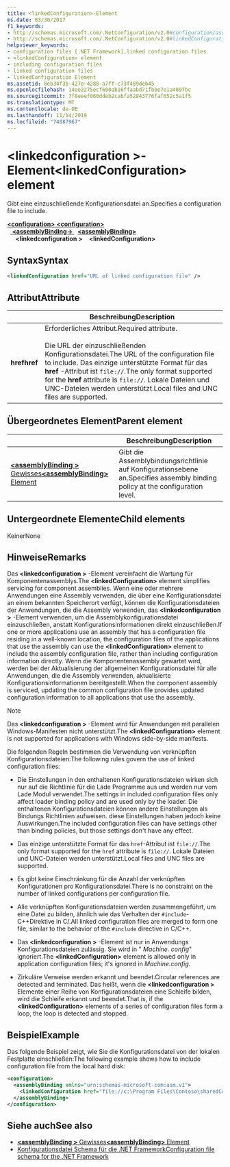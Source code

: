 ```yaml
---
title: <linkedConfiguration>-Element
ms.date: 03/30/2017
f1_keywords:
- http://schemas.microsoft.com/.NetConfiguration/v2.0#configuration/assemblyBinding/linkedConfiguration
- http://schemas.microsoft.com/.NetConfiguration/v2.0#linkedConfiguration
helpviewer_keywords:
- configuration files [.NET Framework],linked configuration files
- <linkedConfiguration> element
- including configuration files
- linked configuration files
- linkedConfiguration Element
ms.assetid: 8eb34f3b-427e-4288-a7ff-c73f489deb45
ms.openlocfilehash: 14ee2275ecf690ab16ffaabd71fbbe7e1a4897bc
ms.sourcegitcommit: 7f8eeef060ddeb2cabfa52843776faf652c5a1f5
ms.translationtype: MT
ms.contentlocale: de-DE
ms.lasthandoff: 11/14/2019
ms.locfileid: "74087967"
---
```

# <a name="linkedconfiguration-element"></a><span data-ttu-id="524ee-102">\<linkedconfiguration >-Element</span><span class="sxs-lookup"><span data-stu-id="524ee-102">\<linkedConfiguration> element</span></span>

<span data-ttu-id="524ee-103">Gibt eine einzuschließende Konfigurationsdatei an.</span><span class="sxs-lookup"><span data-stu-id="524ee-103">Specifies a configuration file to include.</span></span>

<span data-ttu-id="524ee-104">[ **\<configuration>** ](configuration-element.md)</span><span class="sxs-lookup"><span data-stu-id="524ee-104">[**\<configuration>**](configuration-element.md)</span></span>\
<span data-ttu-id="524ee-105">&nbsp;&nbsp;[ **\<assemblyBinding->** ](assemblybinding-element-for-configuration.md)</span><span class="sxs-lookup"><span data-stu-id="524ee-105">&nbsp;&nbsp;[**\<assemblyBinding>**](assemblybinding-element-for-configuration.md)</span></span>\
<span data-ttu-id="524ee-106">&nbsp;&nbsp;&nbsp;&nbsp; **\<linkedconfiguration >**</span><span class="sxs-lookup"><span data-stu-id="524ee-106">&nbsp;&nbsp;&nbsp;&nbsp;**\<linkedConfiguration>**</span></span>

## <a name="syntax"></a><span data-ttu-id="524ee-107">Syntax</span><span class="sxs-lookup"><span data-stu-id="524ee-107">Syntax</span></span>

```xml
<linkedConfiguration href="URL of linked configuration file" />
```

## <a name="attribute"></a><span data-ttu-id="524ee-108">Attribut</span><span class="sxs-lookup"><span data-stu-id="524ee-108">Attribute</span></span>

|           | <span data-ttu-id="524ee-109">Beschreibung</span><span class="sxs-lookup"><span data-stu-id="524ee-109">Description</span></span> |
| --------- | ----------- |
| <span data-ttu-id="524ee-110">**href**</span><span class="sxs-lookup"><span data-stu-id="524ee-110">**href**</span></span>  | <span data-ttu-id="524ee-111">Erforderliches Attribut.</span><span class="sxs-lookup"><span data-stu-id="524ee-111">Required attribute.</span></span><br><br><span data-ttu-id="524ee-112">Die URL der einzuschließenden Konfigurationsdatei.</span><span class="sxs-lookup"><span data-stu-id="524ee-112">The URL of the configuration file to include.</span></span> <span data-ttu-id="524ee-113">Das einzige unterstützte Format für das **href** -Attribut ist `file://`.</span><span class="sxs-lookup"><span data-stu-id="524ee-113">The only format supported for the **href** attribute is `file://`.</span></span> <span data-ttu-id="524ee-114">Lokale Dateien und UNC-Dateien werden unterstützt.</span><span class="sxs-lookup"><span data-stu-id="524ee-114">Local files and UNC files are supported.</span></span> |

## <a name="parent-element"></a><span data-ttu-id="524ee-115">Übergeordnetes Element</span><span class="sxs-lookup"><span data-stu-id="524ee-115">Parent element</span></span>

|     | <span data-ttu-id="524ee-116">Beschreibung</span><span class="sxs-lookup"><span data-stu-id="524ee-116">Description</span></span> |
| --- | ----------- |
| [<span data-ttu-id="524ee-117"> **\<assemblyBinding >** Gewisses</span><span class="sxs-lookup"><span data-stu-id="524ee-117">**\<assemblyBinding>** Element</span></span>](assemblybinding-element-for-configuration.md) | <span data-ttu-id="524ee-118">Gibt die Assemblybindungsrichtlinie auf Konfigurationsebene an.</span><span class="sxs-lookup"><span data-stu-id="524ee-118">Specifies assembly binding policy at the configuration level.</span></span> |

## <a name="child-elements"></a><span data-ttu-id="524ee-119">Untergeordnete Elemente</span><span class="sxs-lookup"><span data-stu-id="524ee-119">Child elements</span></span>

<span data-ttu-id="524ee-120">Keiner</span><span class="sxs-lookup"><span data-stu-id="524ee-120">None</span></span>

## <a name="remarks"></a><span data-ttu-id="524ee-121">Hinweise</span><span class="sxs-lookup"><span data-stu-id="524ee-121">Remarks</span></span>

<span data-ttu-id="524ee-122">Das **\<linkedconfiguration >** -Element vereinfacht die Wartung für Komponentenassemblys.</span><span class="sxs-lookup"><span data-stu-id="524ee-122">The **\<linkedConfiguration>** element simplifies servicing for component assemblies.</span></span> <span data-ttu-id="524ee-123">Wenn eine oder mehrere Anwendungen eine Assembly verwenden, die über eine Konfigurationsdatei an einem bekannten Speicherort verfügt, können die Konfigurationsdateien der Anwendungen, die die Assembly verwenden, das **\<linkedconfiguration >** -Element verwenden, um die Assemblykonfigurationsdatei einzuschließen, anstatt Konfigurationsinformationen direkt einzuschließen.</span><span class="sxs-lookup"><span data-stu-id="524ee-123">If one or more applications use an assembly that has a configuration file residing in a well-known location, the configuration files of the applications that use the assembly can use the **\<linkedConfiguration>** element to include the assembly configuration file, rather than including configuration information directly.</span></span> <span data-ttu-id="524ee-124">Wenn die Komponentenassembly gewartet wird, werden bei der Aktualisierung der allgemeinen Konfigurationsdatei für alle Anwendungen, die die Assembly verwenden, aktualisierte Konfigurationsinformationen bereitgestellt.</span><span class="sxs-lookup"><span data-stu-id="524ee-124">When the component assembly is serviced, updating the common configuration file provides updated configuration information to all applications that use the assembly.</span></span>

> [!NOTE]
> <span data-ttu-id="524ee-125">Das **\<linkedconfiguration >** -Element wird für Anwendungen mit parallelen Windows-Manifesten nicht unterstützt.</span><span class="sxs-lookup"><span data-stu-id="524ee-125">The **\<linkedConfiguration>** element is not supported for applications with Windows side-by-side manifests.</span></span>

<span data-ttu-id="524ee-126">Die folgenden Regeln bestimmen die Verwendung von verknüpften Konfigurationsdateien:</span><span class="sxs-lookup"><span data-stu-id="524ee-126">The following rules govern the use of linked configuration files:</span></span>

- <span data-ttu-id="524ee-127">Die Einstellungen in den enthaltenen Konfigurationsdateien wirken sich nur auf die Richtlinie für die Lade Programme aus und werden nur vom Lade Modul verwendet.</span><span class="sxs-lookup"><span data-stu-id="524ee-127">The settings in included configuration files only affect loader binding policy and are used only by the loader.</span></span> <span data-ttu-id="524ee-128">Die enthaltenen Konfigurationsdateien können andere Einstellungen als Bindungs Richtlinien aufweisen. diese Einstellungen haben jedoch keine Auswirkungen.</span><span class="sxs-lookup"><span data-stu-id="524ee-128">The included configuration files can have settings other than binding policies, but those settings don't have any effect.</span></span>

- <span data-ttu-id="524ee-129">Das einzige unterstützte Format für das `href`-Attribut ist `file://`.</span><span class="sxs-lookup"><span data-stu-id="524ee-129">The only format supported for the `href` attribute is `file://`.</span></span> <span data-ttu-id="524ee-130">Lokale Dateien und UNC-Dateien werden unterstützt.</span><span class="sxs-lookup"><span data-stu-id="524ee-130">Local files and UNC files are supported.</span></span>

- <span data-ttu-id="524ee-131">Es gibt keine Einschränkung für die Anzahl der verknüpften Konfigurationen pro Konfigurationsdatei.</span><span class="sxs-lookup"><span data-stu-id="524ee-131">There is no constraint on the number of linked configurations per configuration file.</span></span>

- <span data-ttu-id="524ee-132">Alle verknüpften Konfigurationsdateien werden zusammengeführt, um eine Datei zu bilden, ähnlich wie das Verhalten der `#include`-C++Direktive in C/.</span><span class="sxs-lookup"><span data-stu-id="524ee-132">All linked configuration files are merged to form one file, similar to the behavior of the `#include` directive in C/C++.</span></span>

- <span data-ttu-id="524ee-133">Das **\<linkedconfiguration >** -Element ist nur in Anwendungs Konfigurationsdateien zulässig. Sie wird in " *Machine. config*" ignoriert.</span><span class="sxs-lookup"><span data-stu-id="524ee-133">The **\<linkedConfiguration>** element is allowed only in application configuration files; it's ignored in *Machine.config*.</span></span>

- <span data-ttu-id="524ee-134">Zirkuläre Verweise werden erkannt und beendet.</span><span class="sxs-lookup"><span data-stu-id="524ee-134">Circular references are detected and terminated.</span></span> <span data-ttu-id="524ee-135">Das heißt, wenn die **\<linkedconfiguration >** Elemente einer Reihe von Konfigurationsdateien eine Schleife bilden, wird die Schleife erkannt und beendet.</span><span class="sxs-lookup"><span data-stu-id="524ee-135">That is, if the **\<linkedConfiguration>** elements of a series of configuration files form a loop, the loop is detected and stopped.</span></span>

## <a name="example"></a><span data-ttu-id="524ee-136">Beispiel</span><span class="sxs-lookup"><span data-stu-id="524ee-136">Example</span></span>

<span data-ttu-id="524ee-137">Das folgende Beispiel zeigt, wie Sie die Konfigurationsdatei von der lokalen Festplatte einschließen:</span><span class="sxs-lookup"><span data-stu-id="524ee-137">The following example shows how to include configuration file from the local hard disk:</span></span>

```xml
<configuration>
  <assemblyBinding xmlns="urn:schemas-microsoft-com:asm.v1">
    <linkedConfiguration href="file://c:\Program Files\Contoso\sharedConfig.xml"/>
  </assemblyBinding>
</configuration>
```

## <a name="see-also"></a><span data-ttu-id="524ee-138">Siehe auch</span><span class="sxs-lookup"><span data-stu-id="524ee-138">See also</span></span>

- [<span data-ttu-id="524ee-139"> **\<assemblyBinding >** Gewisses</span><span class="sxs-lookup"><span data-stu-id="524ee-139">**\<assemblyBinding>** Element</span></span>](assemblybinding-element-for-configuration.md)
- [<span data-ttu-id="524ee-140">Konfigurationsdatei Schema für die .NET Framework</span><span class="sxs-lookup"><span data-stu-id="524ee-140">Configuration file schema for the .NET Framework</span></span>](index.md)
